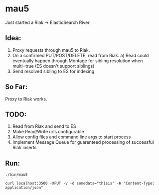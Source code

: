 # mau5

Just started a Riak -> ElasticSearch River.

## Idea:

1) Proxy requests through mau5 to Riak.
2) On a confirmed PUT/POST/DELETE, read from Riak.
  a) Read could eventually happen through Montage for sibling resolution when 
  multi=true (ES doesn't support siblings)
3) Send resolved sibling to ES for indexing.

## So Far:

Proxy to Riak works.

## TODO:

1) Read from Riak and send to ES
2) Make Read/Write urls configurable
3) Allow config files and command line args to start process
4) Implement Message Queue for guarenteed processing of successful Riak inserts

## Run:

`./bin/mau5`

`curl localhost:3500 -XPUT -v -d somedata="thisis" -H "Content-Type: application/json"`
